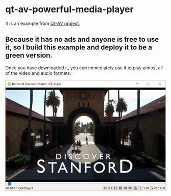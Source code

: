 # qt-av-powerful-media-player

It is an example from [Qt-AV project](https://github.com/wang-bin/QtAV).

## Because it has no ads and anyone is free to use it, so I build this example and deploy it to be a green version.

Once you have downloaded it, you can immediately use it to play almost all of the video and audio formats.

![](https://github.com/zhixuanli/qt-av-powerful-media-player/blob/master/screencut.PNG?raw=true)
